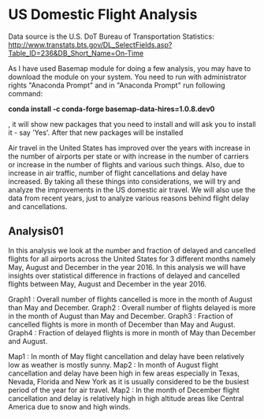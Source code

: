 # US Domestic Flight Analysis

Data source is the U.S. DoT Bureau of Transportation Statistics:
http://www.transtats.bts.gov/DL_SelectFields.asp?Table_ID=236&DB_Short_Name=On-Time

As I have used Basemap module for doing a few analysis, you may have to download the module on your system.
You need to run with administrator rights "Anaconda Prompt" and in "Anaconda Prompt" run following command:

**conda install -c conda-forge basemap-data-hires=1.0.8.dev0**

, it will show new packages that you need to install and will ask you to install it - say 'Yes'.
After that new packages will be installed

Air travel in the United States has improved over the years with increase in the number of airports per state or with increase in the number of carriers or increase in the number of flights and various such things. Also, due to increase in air traffic, number of flight cancellations and delay have increased. By taking all these things into considerations, we will try and analyze the improvements in the US domestic air travel. We will also use the data from recent years, just to analyze various reasons behind flight delay and cancellations.

## Analysis01
In this analysis we look at the number and fraction of delayed and cancelled flights for all airports across the United States for 3 different months namely May, August and December in the year 2016. In this analysis we will have insights over statistical difference in fractions of delayed and cancelled flights between May, August and December in the year 2016.


Graph1 : Overall number of flights cancelled is more in the month of August than May and December.
Graph2 : Overall number of flights delayed is more in the month of August than May and December.
Graph3 : Fraction of cancelled flights is more in month of December than May and August.
Graph4 : Fraction of delayed flights is more in month of May than December and August.


Map1 : In month of May flight cancellation and delay have been relatively low as weather is mostly sunny.
Map2 : In month of August flight cancellation and delay have been high in few areas especially in Texas, Nevada, Florida and New York as it        is usually considered to be the busiest period of the year for air travel.
Map2 : In the month of December flight cancellation and delay is relatively high in high altitude areas like Central America due to snow          and high winds.
